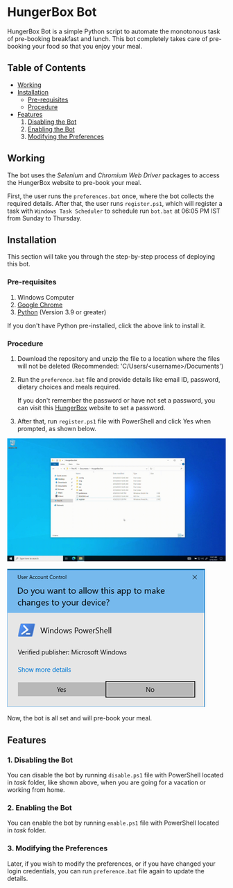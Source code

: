 # HungerBox Bot <!-- omit in toc -->

HungerBox Bot is a simple Python script to automate the monotonous task of pre-booking breakfast and lunch. This bot completely takes care of pre-booking your food so that you enjoy your meal.

## Table of Contents <!-- omit in toc -->

- [Working](#working)
- [Installation](#installation)
  - [Pre-requisites](#pre-requisites)
  - [Procedure](#procedure)
- [Features](#features)
  1. [Disabling the Bot](#1-disabling-the-bot)
  2. [Enabling the Bot](#2-enabling-the-bot)
  3. [Modifying the Preferences](#3-modifying-the-preferences)

## Working

The bot uses the *Selenium* and *Chromium Web Driver* packages to access the HungerBox website to pre-book your meal.

First, the user runs the `preferences.bat` once, where the bot collects the required details. After that, the user runs `register.ps1`, which will register a task with `Windows Task Scheduler` to schedule run `bot.bat` at 06:05 PM IST from Sunday to Thursday.

## Installation

This section will take you through the step-by-step process of deploying this bot.

### Pre-requisites

1. Windows Computer
2. [Google Chrome](https://www.google.com/intl/en_in/chrome/)
3. [Python](https://www.python.org/ftp/python/3.11.3/python-3.11.3-amd64.exe) (Version 3.9 or greater)

If you don't have Python pre-installed, click the above link to install it.

### Procedure

1. Download the repository and unzip the file to a location where the files will not be deleted (Recommended: 'C/Users/\<username\>/Documents')

2. Run the `preference.bat` file and provide details like email ID, password, dietary choices and meals required.

      If you don't remember the password or have not set a password, you can visit this [HungerBox](https://silabs.hungerbox.com/#/forgot-password) website to set a password.

3. After that, run `register.ps1` file with PowerShell and click Yes when prompted, as shown below.

![Register Task](./img/register.gif)

![UAC](./img/uac-promt.png)

Now, the bot is all set and will pre-book your meal.

## Features

### 1. Disabling the Bot

You can disable the bot by running `disable.ps1` file with PowerShell located in *task* folder, like shown above, when you are going for a vacation or working from home.

### 2. Enabling the Bot

You can enable the bot by running `enable.ps1` file with PowerShell located in *task* folder.

### 3. Modifying the Preferences

Later, if you wish to modify the preferences, or if you have changed your login credentials, you can run `preference.bat` file again to update the details.
